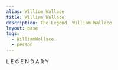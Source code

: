 ```yaml
---
alias: William Wallace
title: William Wallace
description: The Legend, William Wallace
layout: base
tags:
  - WilliamWallace
  - person
---
```

L E G E N D A R Y